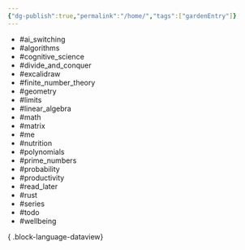 ```yaml
---
{"dg-publish":true,"permalink":"/home/","tags":["gardenEntry"]}
---
```


- #ai_switching
- #algorithms
- #cognitive_science
- #divide_and_conquer
- #excalidraw
- #finite_number_theory
- #geometry
- #limits
- #linear_algebra
- #math
- #matrix
- #me
- #nutrition
- #polynomials
- #prime_numbers
- #probability
- #productivity
- #read_later
- #rust
- #series
- #todo
- #wellbeing

{ .block-language-dataview}


